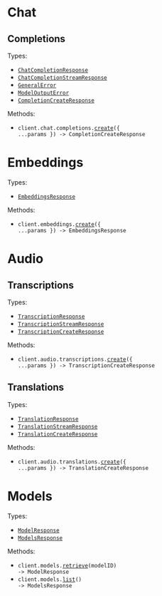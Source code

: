 # Chat

## Completions

Types:

- <code><a href="./src/resources/chat/completions.ts">ChatCompletionResponse</a></code>
- <code><a href="./src/resources/chat/completions.ts">ChatCompletionStreamResponse</a></code>
- <code><a href="./src/resources/chat/completions.ts">GeneralError</a></code>
- <code><a href="./src/resources/chat/completions.ts">ModelOutputError</a></code>
- <code><a href="./src/resources/chat/completions.ts">CompletionCreateResponse</a></code>

Methods:

- <code title="post /v1/chat/completions">client.chat.completions.<a href="./src/resources/chat/completions.ts">create</a>({ ...params }) -> CompletionCreateResponse</code>

# Embeddings

Types:

- <code><a href="./src/resources/embeddings.ts">EmbeddingsResponse</a></code>

Methods:

- <code title="post /v1/embeddings">client.embeddings.<a href="./src/resources/embeddings.ts">create</a>({ ...params }) -> EmbeddingsResponse</code>

# Audio

## Transcriptions

Types:

- <code><a href="./src/resources/audio/transcriptions.ts">TranscriptionResponse</a></code>
- <code><a href="./src/resources/audio/transcriptions.ts">TranscriptionStreamResponse</a></code>
- <code><a href="./src/resources/audio/transcriptions.ts">TranscriptionCreateResponse</a></code>

Methods:

- <code title="post /v1/audio/transcriptions">client.audio.transcriptions.<a href="./src/resources/audio/transcriptions.ts">create</a>({ ...params }) -> TranscriptionCreateResponse</code>

## Translations

Types:

- <code><a href="./src/resources/audio/translations.ts">TranslationResponse</a></code>
- <code><a href="./src/resources/audio/translations.ts">TranslationStreamResponse</a></code>
- <code><a href="./src/resources/audio/translations.ts">TranslationCreateResponse</a></code>

Methods:

- <code title="post /v1/audio/translations">client.audio.translations.<a href="./src/resources/audio/translations.ts">create</a>({ ...params }) -> TranslationCreateResponse</code>

# Models

Types:

- <code><a href="./src/resources/models.ts">ModelResponse</a></code>
- <code><a href="./src/resources/models.ts">ModelsResponse</a></code>

Methods:

- <code title="get /v1/models/{model_id}">client.models.<a href="./src/resources/models.ts">retrieve</a>(modelID) -> ModelResponse</code>
- <code title="get /v1/models">client.models.<a href="./src/resources/models.ts">list</a>() -> ModelsResponse</code>
